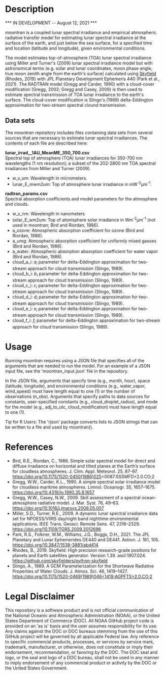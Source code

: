 # Description

*** IN DEVELOPMENT -- August 12, 2021 ***

*moontran* is a coupled lunar spectral irradiance and empirical atmospheric radiative transfer model for estimating lunar spectral irradiance at the surface of the earth, and just below the sea surface, for a specified time and location (latitude and longitude), given environmental conditions.

The model estimates top-of-atmosphere (TOA) lunar spectral irradiance using Miller and Turner's (2009) lunar spectral irradiance model but with astronomical terms (e.g. solar and lunar coordinates, moon phase angle, true moon zenith angle from the earth's surface) calculated using [Skyfield](https://github.com/skyfielders/python-skyfield/) (Rhodes, 2019) with JPL Planetary Development Ephemeris 440 (Park et al., 2021). The RADTRAN model (Gregg and Carder, 1990) with a cloud-cover modification (Gregg, 2002; Gregg and Casey, 2009) is then used to estimate spectral transmission of TOA lunar irradiance to the earth's surface. The cloud-cover modification is Slingo's (1989) delta-Eddington approximation for two-stream spectral clound transmission.

## Data sets

The *moontran* repository includes files containing data sets from several sources that are necessary to estimate lunar spectral irradiances. The contents of each file are described here:

<b>lunar_irrad__1AU_MeanME_350_700.csv</b>
<br>Spectral top of atmosphere (TOA) lunar irradiances for 350-700 nm wavelengths (1 nm resolution); a subset of the 202-2800 nm TOA spectral irradiances from Miller and Turner (2009).
- w_v_um: Wavelength in micrometers.
- lunar_E_mwm2um: Top of atmosphere lunar irradiance in mW<sup>-2</sup>&micro;m<sup>-1</sup>.

<b>radtran_params.csv</b>
<br>Spectral absorption coefficients and model parameters for the atmosphere and clouds.
- w_v_nm: Wavelength in nanometers
- solar_E_wm2um: Top of atomsphere solar irradiance in Wm<sup>-2</sup>&micro;m<sup>-1</sup> (not used in moontran; Bird and Riordan, 1986).
- a_ozone: Atmospheric absorption coefficient for ozone (Bird and Riordan, 1986).
- a_umg: Atmospheric absorption coefficient for uniformly mixed gasses (Bird and Riordan, 1986).
- a_water: Atmospheric absorption absorption coefficient for water vapor (Bird and Riordan, 1986).
- cloud_a_i: _a<sub>i</sub>_ parameter for delta-Eddington approximation for two-stream approach for cloud transmission (Slingo, 1989).
- cloud_b_i: _b<sub>i</sub>_ parameter for delta-Eddington approximation for two-stream approach for cloud transmission (Slingo, 1989).
- cloud_c_i: _c<sub>i</sub>_ parameter for delta-Eddington approximation for two-stream approach for cloud transmission (Slingo, 1989).
- cloud_d_i: _d<sub>i</sub>_ parameter for delta-Eddington approximation for two-stream approach for cloud transmission (Slingo, 1989).
- cloud_e_i: _e<sub>i</sub>_ parameter for delta-Eddington approximation for two-stream approach for cloud transmission (Slingo, 1989).
- cloud_f_i: _f<sub>i</sub>_ parameter for delta-Eddington approximation for two-stream approach for cloud transmission (Slingo, 1989).

# Usage

Running *moontran* requires using a JSON file that specifies all of the arguments that are needed to run the model. For an example of a JSON input file, see the 'moontran_input.json' file in the repository.

In the JSON file, arguments that specify time (e.g., month, hour), space (latitude, longitude), and environmental conditions (e.g., water_vapor, wind_speed) must have length equal to one (1) or the number of observations (n_obs). Arguments that specify paths to data sources for constants, user-specified constants (e.g., cloud_droplet_radius), and mode for the model (e.g., adj_to_utc, cloud_modification) must have length equal to one (1). 

Tip for R Users: The 'rjson' package converts lists to JSON strings that can be written to a file and used by moontran().

# References

- Bird, R.E., Riordan, C., 1986. Simple solar spectral model for direct and diffuse irradiance on horizontal and tilted planes at the Earth’s surface for cloudless atmospheres. J. Clim. Appl. Meteorol. 25, 87–97. https://doi.org/10.1175/1520-0450(1986)025<0087:SSSMFD>2.0.CO;2
- Gregg, W.W., Carder, K.L., 1990. A simple spectral solar irradiance model for cloudless maritime atmospheres. Limnol. Oceanogr. 35, 1657–1675. https://doi.org/10.4319/lo.1990.35.8.1657
- Gregg, W.W., Casey, N.W., 2009. Skill assessment of a spectral ocean-atmosphere radiative model. J. Mar. Syst. 76, 49–63. https://doi.org/10.1016/j.jmarsys.2008.05.007<br>
- Miller, S.D., Turner, R.E., 2009. A dynamic lunar spectral irradiance data set for NPOESS/VIIRS day/night band nighttime environmental applications. IEEE Trans. Geosci. Remote Sens. 47, 2316–2329. https://doi.org/10.1109/TGRS.2009.2012696<br>
- Park, R.S., Folkner, W.M., Williams, J.G., Boggs, D.H., 2021. The JPL Planetary and Lunar Ephemerides DE440 and DE441. Astron. J. 161, 105. https://doi.org/10.3847/1538-3881/abd414<br>
- Rhodes, B., 2019. Skyfield: High precision research-grade positions for planets and Earth satellites generator. Version 1.39. ascl:1907.024. https://github.com/skyfielders/python-skyfield<br>
- Slingo, A., 1989. A GCM Parameterization for the Shortwave Radiative Properties of Water Clouds. J. Atmos. Sci. 46, 1419–1427. [https://doi.org/10.1175/1520-0469(1989)046<1419:AGPFTS>2.0.CO;2](https://doi.org/10.1175/1520-0469(1989)046<1419:AGPFTS>2.0.CO;2)<br>

# Legal Disclaimer

This repository is a software product and is not official communication of the National Oceanic and Atmospheric Administration (NOAA), or the United States Department of Commerce (DOC). All NOAA GitHub project code is provided on an 'as is' basis and the user assumes responsibility for its use. Any claims against the DOC or DOC bureaus stemming from the use of this GitHub project will be governed by all applicable Federal law. Any reference to specific commercial products, processes, or services by service mark, trademark, manufacturer, or otherwise, does not constitute or imply their endorsement, recommendation, or favoring by the DOC. The DOC seal and logo, or the seal and logo of a DOC bureau, shall not be used in any manner to imply endorsement of any commercial product or activity by the DOC or the United States Government.
